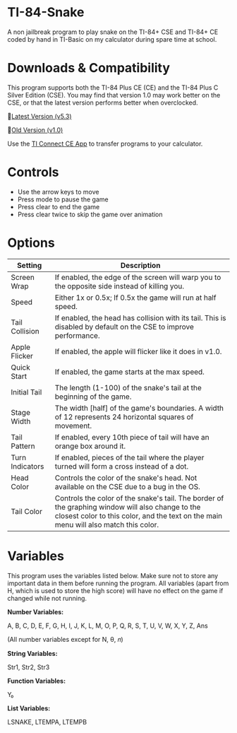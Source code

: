 
# TI-84-Snake
A non jailbreak program to play snake on the TI-84+ CSE and TI-84+ CE coded by hand in TI-Basic on my calculator during spare time at school.

# Downloads & Compatibility
This program supports both the TI-84 Plus CE (CE) and the TI-84 Plus C Silver Edition (CSE).
You may find that version 1.0 may work better on the CSE, or that the latest version performs better when overclocked.

🔗[Latest Version (v5.3)](https://github.com/ZmaZes/TI-84-Snake/releases/tag/v5.3) 

🔗[Old Version (v1.0)](https://github.com/ZmaZes/TI-84-Snake/releases/tag/v1.0)

Use the [TI Connect CE App](https://education.ti.com/en/software/details/en/CA9C74CAD02440A69FDC7189D7E1B6C2/swticonnectcesoftware#:~:text=TI%20Connect%E2%84%A2%20CE%20Software%20for%20Windows%C2%AE%20(EXE)) to transfer programs to your calculator.

# Controls
- Use the arrow keys to move
- Press mode to pause the game
- Press clear to end the game
- Press clear twice to skip the game over animation

# Options
|Setting|Description|
|--|--|
|Screen Wrap|If enabled, the edge of the screen will warp you to the opposite side instead of killing you.|
|Speed|Either 1x or 0.5x; If 0.5x the game will run at half speed.|
|Tail Collision|If enabled, the head has collision with its tail. This is disabled by default on the CSE to improve performance.|
|Apple Flicker|If enabled, the apple will flicker like it does in v1.0.|
|Quick Start|If enabled, the game starts at the max speed.|
|Initial Tail|The length (1-100) of the snake's tail at the beginning of the game.|
|Stage Width|The width [half] of the game's boundaries. A width of 12 represents 24 horizontal squares of movement.|
|Tail Pattern|If enabled, every 10th piece of tail will have an orange box around it.|
|Turn Indicators|If enabled, pieces of the tail where the player turned will form a cross instead of a dot.|
|Head Color|Controls the color of the snake's head. Not available on the CSE due to a bug in the OS.|
|Tail Color|Controls the color of the snake's tail. The border of the graphing window will also change to the closest color to this color, and the text on the main menu will also match this color.|

# Variables
This program uses the variables listed below. Make sure not to store any important data in them before running the program. All variables (apart from H, which is used to store the high score) will have no effect on the game if changed while not running.

**Number Variables:**

A, B, C, D, E, F, G, H, I, J, K, L, M, O, P, Q, R, S, T, U, V, W, X, Y, Z, Ans

(All number variables except for N, θ, 𝑛)

**String Variables:**

Str1, Str2, Str3

**Function Variables:**

Y₀

**List Variables:**

LSNAKE, LTEMPA, LTEMPB
